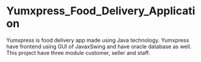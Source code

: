 # Yumxpress_Food_Delivery_Application
Yumxpress is food delivery app made using Java technology. Yumxpress have frontend using GUI of JavaxSwing and have oracle database as well. This project have three module customer, seller and staff.
